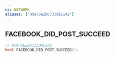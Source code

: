 ```yaml
---
ns: NETWORK
aliases: ["0xa75e2b6733da5142"]
---
```

## FACEBOOK_DID_POST_SUCCEED

```c
// 0xA75E2B6733DA5142
bool FACEBOOK_DID_POST_SUCCEED();
```
